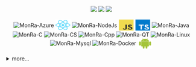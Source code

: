<!--Hello
<h2><img src="https://emojis.slackmojis.com/emojis/images/1531849430/4246/blob-sunglasses.gif?1531849430" width="30"/> Hi 👋 , I'm MonRá! <img src="https://media.giphy.com/media/12oufCB0MyZ1Go/giphy.gif" width="50"></h2>
-->

<div>
  </p>
  <div align="center">
   <a href="https://www.facebook.com/ramon.chaib" target="_blank"><img src="https://img.shields.io/badge/-Facebook-%230077B5?style=for-the-badge&logo=facebook&logoColor=white" target="_blank"></a> 
  <a href="https://www.instagram.com/monrapps/" target="_blank"><img src="https://img.shields.io/badge/-Instagram-%23E4405F?style=for-the-badge&logo=instagram&logoColor=white" target="_blank"></a>
  <a href="https://www.linkedin.com/in/ramon-chaib-27007635/" target="_blank"><img src="https://img.shields.io/badge/-LinkedIn-%230077B5?style=for-the-badge&logo=linkedin&logoColor=white" target="_blank"></a>   
</div>
  
 <div style="display: inline_block" align="center"><br>
  <img align="center" alt="MonRa-Azure" height="30" width="40" src="https://cdn.jsdelivr.net/gh/devicons/devicon/icons/azure/azure-original.svg">
  <img align="center" alt="MonRa-React" height="30" width="40" src="https://raw.githubusercontent.com/devicons/devicon/master/icons/react/react-original.svg">
  <img align="center" alt="MonRa-NodeJs" height="30" width="40" src="https://cdn.jsdelivr.net/gh/devicons/devicon/icons/nodejs/nodejs-original.svg">
  <img align="center" alt="MonRa-Js" height="30" width="40" src="https://raw.githubusercontent.com/devicons/devicon/master/icons/javascript/javascript-original.svg">     <img align="center" alt="MonRa-Ts" height="30" width="40" src="https://raw.githubusercontent.com/devicons/devicon/master/icons/typescript/typescript-original.svg">
  <img align="center" alt="MonRa-Java" height="30" width="40" src="https://cdn.jsdelivr.net/gh/devicons/devicon/icons/java/java-original.svg">
  <img align="center" alt="MonRa-C" height="30" width="40" src="https://cdn.jsdelivr.net/gh/devicons/devicon/icons/c/c-original.svg">
  <img align="center" alt="MonRa-CS" height="30" width="40" src="https://cdn.jsdelivr.net/gh/devicons/devicon/icons/csharp/csharp-original.svg">
  <img align="center" alt="MonRa-Cpp" height="30" width="40" src="https://cdn.jsdelivr.net/gh/devicons/devicon/icons/cplusplus/cplusplus-original.svg">
  <img align="center" alt="MonRa-QT" height="30" width="40" src="https://cdn.jsdelivr.net/gh/devicons/devicon/icons/qt/qt-original.svg">
  <img align="center" alt="MonRa-Linux" height="30" width="40" src="https://cdn.jsdelivr.net/gh/devicons/devicon/icons/linux/linux-original.svg">
  <img align="center" alt="MonRa-Mysql" height="30" width="40" src="https://cdn.jsdelivr.net/gh/devicons/devicon/icons/mysql/mysql-original.svg">
  <img align="center" alt="MonRa-Docker" height="30" width="40" src="https://cdn.jsdelivr.net/gh/devicons/devicon/icons/docker/docker-original.svg">  
  <img align="center" alt="MonRa-Android" height="30" width="40" src="https://github.com/devicons/devicon/blob/master/icons/android/android-original.svg">
  
</div>
</a>

</br>
<!--
[![github activity graph](https://activity-graph.herokuapp.com/graph?username=monrapps&theme=chartreuse-dark)](https://github.com/monrapps/)
-->
<div>
<details>
      <summary>more...</summary>
      
<!--
### <img src="https://media.giphy.com/media/VgCDAzcKvsR6OM0uWg/giphy.gif" width="50"> A little more about me...  

```javascript
const monra = {
    pronouns: "He" | "Him",
    code: ["any"],
    askMeAbout: ["any"],
    technologies: {
        backEnd: {
            js: ["any"],
        },
        mobileApp: {
            native: ["Android Development"]
        },
        devOps: ["AWS", "Docker🐳", "Route53", "Nginx"],
        databases: ["mongo", "MySql", "sqlite"],
        misc: ["Firebase", "Socket.IO", "selenium", "open-cv", "php", "SuiteApp"]
    },
    architecture: ["Serverless Architecture", "Progressive web applications", "Single page applications"],
    currentFocus: "Building Robots to ease opertations",
    funFact: "There are two ways to write error-free programs; only the third one works"
};
```
-->

---
<!--START_SECTION:waka-->
![Code Time](http://img.shields.io/badge/Code%20Time-1%2C133%20hrs%207%20mins-blue)

![Profile Views](http://img.shields.io/badge/Profile%20Views-0-blue)

![Lines of code](https://img.shields.io/badge/From%20Hello%20World%20I%27ve%20Written-3.2%20million%20lines%20of%20code-blue)

**🐱 My GitHub Data** 

> 📦 59.7 kB Used in GitHub's Storage 
 > 
> 🏆 1,516 Contributions in the Year 2025
 > 
> 🚫 Not Opted to Hire
 > 
> 📜 24 Public Repositories 
 > 
> 🔑 20 Private Repositories 
 > 
**I'm an Early 🐤** 

```text
🌞 Morning                9186 commits        ████████░░░░░░░░░░░░░░░░░   33.67 % 
🌆 Daytime                11988 commits       ███████████░░░░░░░░░░░░░░   43.94 % 
🌃 Evening                4078 commits        ████░░░░░░░░░░░░░░░░░░░░░   14.95 % 
🌙 Night                  2033 commits        ██░░░░░░░░░░░░░░░░░░░░░░░   07.45 % 
```
📅 **I'm Most Productive on Thursday** 

```text
Monday                   5115 commits        █████░░░░░░░░░░░░░░░░░░░░   18.75 % 
Tuesday                  5013 commits        █████░░░░░░░░░░░░░░░░░░░░   18.37 % 
Wednesday                5102 commits        █████░░░░░░░░░░░░░░░░░░░░   18.70 % 
Thursday                 5846 commits        █████░░░░░░░░░░░░░░░░░░░░   21.43 % 
Friday                   3815 commits        ███░░░░░░░░░░░░░░░░░░░░░░   13.98 % 
Saturday                 1360 commits        █░░░░░░░░░░░░░░░░░░░░░░░░   04.98 % 
Sunday                   1034 commits        █░░░░░░░░░░░░░░░░░░░░░░░░   03.79 % 
```


📊 **This Week I Spent My Time On** 

```text
🕑︎ Time Zone: America/Sao_Paulo

💬 Programming Languages: 
Other                    2 hrs 1 min         █████████░░░░░░░░░░░░░░░░   36.63 % 
Docker                   1 hr 36 mins        ███████░░░░░░░░░░░░░░░░░░   29.19 % 
Makefile                 46 mins             ████░░░░░░░░░░░░░░░░░░░░░   14.07 % 
JSON                     19 mins             █░░░░░░░░░░░░░░░░░░░░░░░░   05.87 % 
Bash                     18 mins             █░░░░░░░░░░░░░░░░░░░░░░░░   05.58 % 

🔥 Editors: 
VS Code                  5 hrs 32 mins       █████████████████████████   100.00 % 

🐱‍💻 Projects: 
gww-v6i                  2 hrs 35 mins       ████████████░░░░░░░░░░░░░   46.72 % 
zmqslip                  1 hr 35 mins        ███████░░░░░░░░░░░░░░░░░░   28.89 % 
builder                  43 mins             ███░░░░░░░░░░░░░░░░░░░░░░   13.06 % 
buildroot                15 mins             █░░░░░░░░░░░░░░░░░░░░░░░░   04.54 % 
gridsafe_rpl_controller  12 mins             █░░░░░░░░░░░░░░░░░░░░░░░░   03.64 % 

💻 Operating System: 
WSL                      5 hrs 30 mins       █████████████████████████   99.39 % 
Windows                  2 mins              ░░░░░░░░░░░░░░░░░░░░░░░░░   00.61 % 
```

**I Mostly Code in C++** 

```text
Java                     9 repos             ███░░░░░░░░░░░░░░░░░░░░░░   10.84 % 
JavaScript               8 repos             ██░░░░░░░░░░░░░░░░░░░░░░░   09.64 % 
Python                   8 repos             ██░░░░░░░░░░░░░░░░░░░░░░░   09.64 % 
HTML                     5 repos             ██░░░░░░░░░░░░░░░░░░░░░░░   06.02 % 
Shell                    4 repos             █░░░░░░░░░░░░░░░░░░░░░░░░   04.82 % 
```



**Timeline**

![Lines of Code chart](https://raw.githubusercontent.com/monrapps/monrapps/master/assets/bar_graph.png)


 Last Updated on 29/04/2025 19:17:44 UTC
<!--END_SECTION:waka-->
